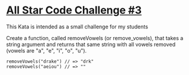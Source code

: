 # [All Star Code Challenge #3](https://www.codewars.com/kata/58640340b3a675d9a70000b9) #

This Kata is intended as a small challenge for my students

Create a function, called removeVowels (or remove_vowels), that takes a string argument and returns that same string with all vowels removed (vowels are "a", "e", "i", "o", "u").

    removeVowels("drake") // => "drk"
    removeVowels("aeiou") // => ""
